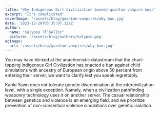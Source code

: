 ```yaml
---
title: 'Why Indigenous Girl Civilization banned quantum vampire boys'
excerpt: "It's complicated"
coverImage: '/assets/blog/quantum-vampires/why_ban.jpg'
date: '2023-12-20T05:35:07.322Z'
author:
  name: "Kalypso Tł’óAlloc"
  picture: '/assets/blog/authors/kalypso.png'
ogImage:
  url: '/assets/blog/quantum-vampires/why_ban.jpg'
---
```

You may have blinked at the anachronistic datastream that the chart-topping Indigenous Girl Civilization has enacted a ban against child simulations with ancestry of European origin above 50 percent from entering their server, we want to clarify lest you speak regrettably.

Kahlo Yawn does not tolerate genetic discrimination at the intercivilization level, with a single exception. Namely, when a civilization pathfinding weaponry technology uses it on another server. The casual relationship between genetics and violence is an emerging field, and we prioritize prevention of non-consentual violence simulations over genetic isolation.